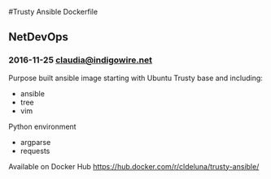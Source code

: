 #Trusty Ansible Dockerfile
## NetDevOps
### 2016-11-25 claudia@indigowire.net

Purpose built ansible image starting with Ubuntu Trusty base and including:
- ansible
- tree
- vim

Python environment
- argparse
- requests

Available on Docker Hub
https://hub.docker.com/r/cldeluna/trusty-ansible/
